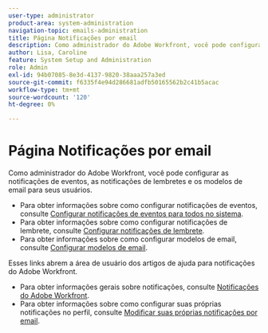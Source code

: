 ```yaml
---
user-type: administrator
product-area: system-administration
navigation-topic: emails-administration
title: Página Notificações por email
description: Como administrador do Adobe Workfront, você pode configurar as notificações de eventos, as notificações de lembretes e os modelos de email para seus usuários.
author: Lisa, Caroline
feature: System Setup and Administration
role: Admin
exl-id: 94b07085-8e3d-4137-9820-38aaa257a3ed
source-git-commit: f6335f4e94d286681adfb50165562b2c41b5acac
workflow-type: tm+mt
source-wordcount: '120'
ht-degree: 0%

---
```


# Página Notificações por email

Como administrador do Adobe Workfront, você pode configurar as notificações de eventos, as notificações de lembretes e os modelos de email para seus usuários.

* Para obter informações sobre como configurar notificações de eventos, consulte [Configurar notificações de eventos para todos no sistema](../../../administration-and-setup/manage-workfront/emails/configure-event-notifications-for-everyone-in-the-system.md).
* Para obter informações sobre como configurar notificações de lembrete, consulte [Configurar notificações de lembrete](../../../administration-and-setup/manage-workfront/emails/set-up-reminder-notifications.md).
* Para obter informações sobre como configurar modelos de email, consulte [Configurar modelos de email](../../../administration-and-setup/manage-workfront/emails/configure-email-templates.md).

Esses links abrem a área de usuário dos artigos de ajuda para notificações do Adobe Workfront.

* Para obter informações gerais sobre notificações, consulte [Notificações do Adobe Workfront](/help/quicksilver/workfront-basics/using-notifications/event-notifications.md).
* Para obter informações sobre como configurar suas próprias notificações no perfil, consulte [Modificar suas próprias notificações por email](/help/quicksilver/workfront-basics/using-notifications/activate-or-deactivate-your-own-event-notifications.md).
